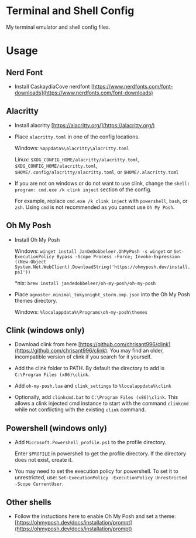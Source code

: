 # Terminal and Shell Config

My terminal emulator and shell config files.

# Usage

## Nerd Font

- Install CaskaydiaCove nerdfont [https://www.nerdfonts.com/font-downloads](https://www.nerdfonts.com/font-downloads)

## Alacritty

- Install alacritty [https://alacritty.org/](https://alacritty.org/)

- Place `alacritty.toml` in one of the config locations.

    Windows: `%appdata%\alacritty\alacritty.toml`

    Linux: `$XDG_CONFIG_HOME/alacritty/alacritty.toml`, `$XDG_CONFIG_HOME/alacritty.toml`, `$HOME/.config/alacritty/alacritty.toml`, or `$HOME/.alacritty.toml`

- If you are not on windows or do not want to use clink, change the `shell:    program: cmd.exe /k clink inject` section of the config. 

    For example, replace `cmd.exe /k clink inject` with `powershell`, `bash`, or `zsh`. Using `cmd` is not recommended as you cannot use `Oh My Posh`.

## Oh My Posh

- Install Oh My Posh

    Windows: `winget install JanDeDobbeleer.OhMyPosh -s winget` or `Set-ExecutionPolicy Bypass -Scope Process -Force; Invoke-Expression ((New-Object System.Net.WebClient).DownloadString('https://ohmyposh.dev/install.ps1'))`

    *nix: `brew install jandedobbeleer/oh-my-posh/oh-my-posh`

- Place `agnoster.minimal_tokyonight_storm.omp.json` into the Oh My Posh themes directory.

    Windows: `%localappdata%\Programs\oh-my-posh\themes`

## Clink (windows only)

- Download clink from here [https://github.com/chrisant996/clink](https://github.com/chrisant996/clink). You may find an older, incompatible version of clink if you search for it yourself.

- Add the clink folder to PATH. By default the directory to add is `C:\Program Files (x86)\clink`.

- Add `oh-my-posh.lua` and `clink_settings` to `%localappdata%\clink`

- Optionally, add `clinkcmd.bat` to `C:\Program Files (x86)\clink`. This allows a clink injected cmd instance to start with the command `clinkcmd` while not conflicting with the existing `clink` command.

## Powershell (windows only)

- Add `Microsoft.Powershell_profile.ps1` to the profile directory. 

    Enter `$PROFILE` in powershell to get the profile directory. If the directory does not exist, create it.

- You may need to set the execution policy for powershell. To set it to unrestricted, use: `Set-ExecutionPolicy -ExecutionPolicy Unrestricted -Scope CurrentUser`.

## Other shells

- Follow the instuctions here to enable Oh My Posh and set a theme: [https://ohmyposh.dev/docs/installation/prompt](https://ohmyposh.dev/docs/installation/prompt)